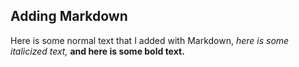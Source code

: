 ## Adding Markdown

Here is some normal text that I added with Markdown, *here is some italicized text,* **and here is some bold text.**
